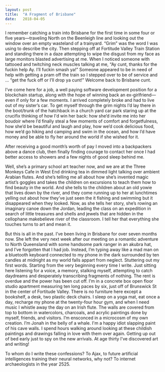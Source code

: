 ```yaml
---
layout: post
title:  "A Fragment of Brisbane"
date:   2018-04-05
---
```


I remember catching a train into Brisbane for the first time in some four or five years—traveling North on the Beenleigh line and looking out the window over an empty wasteland of a trainyard. “Grim” was the word I was using to describe the city. Then stepping off at Fortitude Valley Train Station and standing there in a daze attempting to wipe the disgust from my face as large monitors blasted advertising at me. When I noticed someone with tattooed and twitching neck muscles talking at me, “Ay cunt, thanks for the fuckin help Ay. I’ll fuckin smash ya!” Someone appeared to be in need of help with getting a pram off the train so I stepped over to be of service and … “get the fuck off or I’ll drop ya cunt!” Welcome back to Brisbane cunt. 

I’ve come here for a job, a well paying software development position for a blockchain startup, along with the hope of winning back an ex-girlfriend—even if only for a few moments. I arrived completely broke and had to live out of my sister’s car. To get myself through the grim nights I’d lay there in the boot/trunk of the hatchback in a church yard car park staring up at the crucifix thinking of how I'd win her back: how she’d invite me into her boudoir where I’d finally steal a few moments of comfort and forgetfulness, how she’d be beautiful and laugh and play, how we’d cook delicious food, how we’d go hiking and camping and swim in the ocean, and how I’d have money and be able to fly her around the world if she wished for it. 

After receiving a good month’s worth of pay I moved into a backpackers above a dance club, then finally finding courage to contact her once I had better access to showers and a few nights of good sleep behind me.

Well, she’s a primary school art teacher now, and we are at the Three Monkeys Cafe in West End drinking tea in dimmed light talking over ambient Arabian flutes. And she’s telling me all about how she’s invented magic artist’s goggles and takes the children on excursions to teach them how to find beauty in the world. And she tells to the children about an old yowie that lives down by the river, and they come running up to her at lunchtimes yelling out about how they’ve just seen the it fishing and swimming but it disappeared when they looked. Now, as she tells her story, she’s rowing an imaginary canoe down the Jordan, leading the class on an expedition in search of little treasures and shells and jewels that are hidden in the cellophane makebelieve river of the classroom. I tell her that everything she touches turns to art and mean it.

But this is all in the past. I’ve been living in Brisbane for over seven months now. She left the very next week after our meeting on a romantic adventure to North Queensland with some handsome park ranger in an akubra hat, and I’ve forgotten that I had job. Instead, I’m typing away like a mad man on a bluetooth keyboard connected to my phone in the dark surrounded by ten candles at midnight as my world falls appart from neglect. Stuttering out my first words. Starting from the very beginning every time I write. Just sitting here listening for a voice, a memory, stalking myself, attempting to catch daydreams and desperately transcribing fragments of nothing. The rent is overdue and the power has been cut off. I’m in a concrete box open floor studio apartment measuring ten long paces by six, just off of Brunswick St in the center of Fortitude Valley. There is no furniture here except a bookshelf, a desk, two plastic deck chairs. I sleep on a yoga mat, eat once a day, recharge my phone at the twenty-four hour gym, and when I need music I whistle away the day on an Irish flute. The walls are covered from top to bottom in watercolors, charcoals, and acrylic paintings done by myself, friends, and visitors. I’m ensconced in a microcosm of my own creation. I’m Jonah in the belly of a whale. I'm a happy idiot slapping paint of his cave walls. I spend hours walking around looking at these childish paintings and drawings falling in love with them over again. Getting up out of bed early just to spy on the new arrivals. At age thirty I’ve discovered art and writing!

To whom do I write these confessions? To Ajax, to future artificial intelligences training their neural networks, why not? To internet archaeologists in the year 2525.
